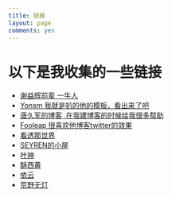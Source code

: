 ```yaml
---
title: 链接
layout: page
comments: yes
---
```


# 以下是我收集的一些链接  
  
  
- <a href="http://yihui.name/cn/" target="_blank">谢益辉前辈 一牛人</a>
- <a href="http://yonsm.net/" targen="_blank">Yonsm 我就是扒的他的模板，看出来了吧 </a>
- <a href="http://tangjiujun.github.io/" targen="_blank"> 唐久军的博客 ,在我建博客的时候给我很多帮助</a>
- <a href="http://blog.fooleap.org/" targen="_blank">Fooleap 很喜欢他博客twitter的效果</a>
- <a href="http://kantou.tk/" targen="_blank"> 看透那世界 </a>
- <a href="http://sann.me/" targen="_blank"> SEYREN的小屋 </a>
- <a href="http://xwyam.github.com/" targen="_blank"> 叶神 </a>
- <a href="http://www.imsuzie.com" targen="_blank"> 酥西黄 </a>
- <a href="http://lilydjwg.is-programmer.com/" targen="_blank"> 依云 </a>
- <a href="http://ihacklog.com/" targen="_blank"> 荒野无灯 </a>
